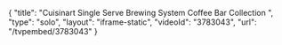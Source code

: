 {
    "title": "Cuisinart Single Serve Brewing System Coffee Bar Collection ",
    "type": "solo",
    "layout": "iframe-static",
    "videoId": "3783043",
    "url": "\/tvpembed\/3783043"
}